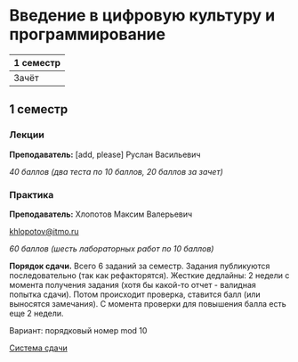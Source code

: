 # Введение в цифровую культуру и программирование

|1 семестр|
|---|
|Зачёт|

## 1 семестр
### Лекции

**Преподаватель:** [add, please] Руслан Васильевич

*40 баллов (два теста по 10 баллов, 20 баллов за зачет)*

### Практика

**Преподаватель:** Хлопотов Максим Валерьевич

khlopotov@itmo.ru

*60 баллов (шесть лабораторных работ по 10 баллов)*

**Порядок сдачи.** Всего 6 заданий за семестр. Задания публикуются последовательно (так как рефакторятся). Жесткие дедлайны: 2 недели с момента получения задания (хотя бы какой-то отчет - валидная попытка сдачи). Потом происходит проверка, ставится балл (или выносятся замечания). С момента проверки для повышения балла есть еще 2 недели.

Вариант: порядковый номер mod 10

[Система сдачи](https://piazza.com)

